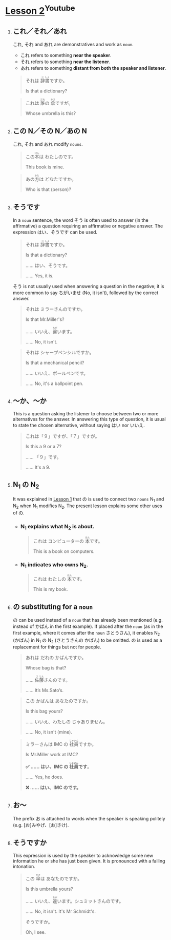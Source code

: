 # [Lesson 2](https://www.youtube.com/watch?v=9EfbkBkF2ag)<sup>Youtube</sup>

1. ## これ／それ／あれ

	これ, それ and あれ are demonstratives and work as `noun`.

	- これ refers to something **near the speaker**.
	- それ refers to something **near the listener**.
	- あれ refers to something **distant from both the speaker and listener**.

	>それは <ruby>辞<rp>（</rp><rt>じ</rt><rp>）</rp>書<rp>（</rp><rt>しょ</rt><rp>）</rp></ruby>ですか。
	>
	>Is that a dictionary?

	>これは <ruby>誰<rp>（</rp><rt>だれ</rt><rp>）</rp></ruby>の <ruby>傘<rp>（</rp><rt>かさ</rt><rp>）</rp></ruby>ですが。
	>
	>Whose umbrella is this?

2. ## この N／その N／あの N

	これ, それ and あれ modify `nouns`.

	>この<ruby>本<rp>（</rp><rt>ほん</rt><rp>）</rp></ruby>は わたしのです。
	>
	>This book is mine.

	>あの<ruby>方<rp>（</rp><rt>かた</rt><rp>）</rp></ruby>は どなたですか。
	>
	>Who is that (person)?

3. ## そうです

	In a `noun` sentence, the word そう is often used to answer (in the affirmative) a question requiring an affirmative or negative answer. The expression はい、そうです can be used.

	>それは <ruby>辞<rp>（</rp><rt>じ</rt><rp>）</rp>書<rp>（</rp><rt>しょ</rt><rp>）</rp></ruby>ですか。
	>
	>Is that a dictionary?
	>
	>…… はい、そうです。
	>
	>…… Yes, it is.

	そう is not usually used when answering a question in the negative; it is more common to say ちがいませ (No, it isn't), followed by the correct answer.

	>それは ミラーさんのですか。
	>
	>Is that Mr.Miller's?
	>
	>…… いいえ、<ruby>違<rp>（</rp><rt>ちが</rt><rp>）</rp></ruby>います。
	>
	>…… No, it isn't.

	>それは シャープぺンシルですか。
	>
	>Is that a mechanical pencil?
	>
	>…… いいえ、ポールペンです。
	>
	>…… No, it's a ballpoint pen.

4. ## ～か、～か

	This is a question asking the listener to choose between two or more alternatives for the answer. In answering this type of question, it is usual to state the chosen alternative, without saying はい nor いいえ.

	>これは「９」ですが、「７」ですが。
	>
	>Is this a 9 or a 7?
	>
	>…… 「９」です。
	>
	>…… It's a 9.

5. ## N<sub>1</sub> の N<sub>2</sub>

	It was explained in [Lesson 1](https://github.com/flying-yogurt/JP-Memos/blob/master/grammar_notes/Lesson_01_Grammar.md) that の is used to connect two `nouns` N<sub>1</sub> and N<sub>2</sub> when N<sub>1</sub> modifies N<sub>2</sub>. The present lesson explains some other uses of の.

	- ### N<sub>1</sub> explains what N<sub>2</sub> is about.

		>これは コンピューターの <ruby>本<rp>（</rp><rt>ほん</rt><rp>）</rp></ruby>です。
		>
		>This is a book on computers.

	- ### N<sub>1</sub> indicates who owns N<sub>2</sub>.

		>これは わたしの <ruby>本<rp>（</rp><rt>ほん</rt><rp>）</rp></ruby>です。
		>
		>This is my book.

6. ## の substituting for a `noun`

	の can be used instead of a `noun` that has already been mentioned (e.g. instead of かばん in the first example). If placed after the `noun` (as in the first example, where it comes after the `noun` さとうさん), it enables N<sub>2</sub> (かばん) in N<sub>1</sub> の N<sub>2</sub> (さとうさんの かばん) to be omitted. の is used as a replacement for things but not for people.

	>あれは だれの かばんですか。
	>
	>Whose bag is that?
	>
	>…… <ruby>佐<rp>（</rp><rt>さ</rt><rp>）</rp>藤<rp>（</rp><rt>とん</rt><rp>）</rp></ruby>さんのです。
	>
	>…… It’s Ms.Sato’s.

	>この かばんは あなたのですか。
	>
	>Is this bag yours?
	>
	>…… いいえ、わたしの じゃありません。
	>
	>…… No, it isn't (mine).

	>ミラーさんは IMC の <ruby>社<rp>（</rp><rt>しゃ</rt><rp>）</rp>員<rp>（</rp><rt>いん</rt><rp>）</rp></ruby>ですか。
	>
	>Is Mr.Miller work at IMC?
	>
	>**✅ …… はい、IMC の <ruby>社<rp>（</rp><rt>しゃ</rt><rp>）</rp>員<rp>（</rp><rt>いん</rt><rp>）</rp></ruby>です**。
	>
	>…… Yes, he does.
	>
	>**❌ …… はい、IMC のです。**

7. ## お～

	The prefix お is attached to words when the speaker is speaking politely (e.g. [お]みやげ、[お]さけ).

8. ## そうですか

	This expression is used by the speaker to acknowledge some new information he or she has just been given. It is pronounced with a falling intonation.

	>この <ruby>傘<rp>（</rp><rt>かさ</rt><rp>）</rp></ruby>は あなたのですか。
	>
	>Is this umbrella yours?
	>
	>…… いいえ、<ruby>違<rp>（</rp><rt>ちが</rt><rp>）</rp></ruby>います。シュミットさんのです。
	>
	>…… No, it isn't. It's Mr Schmidt's.
	>
	>そうですか。
	>
	>Oh, I see.
